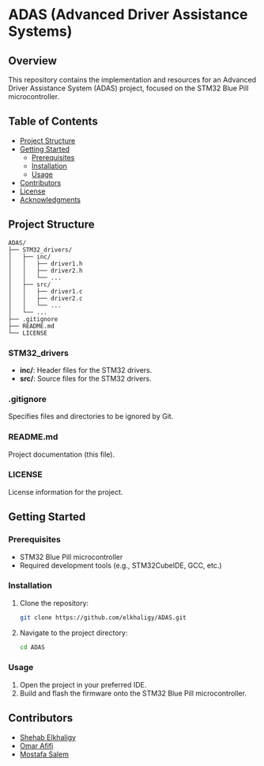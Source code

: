 # ADAS (Advanced Driver Assistance Systems)

## Overview

This repository contains the implementation and resources for an Advanced Driver Assistance System (ADAS) project, focused on the STM32 Blue Pill microcontroller.

## Table of Contents

- [Project Structure](#project-structure)
- [Getting Started](#getting-started)
  - [Prerequisites](#prerequisites)
  - [Installation](#installation)
  - [Usage](#usage)
- [Contributors](#contributors)
- [License](#license)
- [Acknowledgments](#acknowledgments)

## Project Structure

```
ADAS/
├── STM32_drivers/
│   ├── inc/
│   │   ├── driver1.h
│   │   ├── driver2.h
│   │   └── ...
│   ├── src/
│   │   ├── driver1.c
│   │   ├── driver2.c
│   │   └── ...
│   └── ...
├── .gitignore
├── README.md
└── LICENSE
```

### STM32_drivers

- **inc/**: Header files for the STM32 drivers.
- **src/**: Source files for the STM32 drivers.

### .gitignore

Specifies files and directories to be ignored by Git.

### README.md

Project documentation (this file).

### LICENSE

License information for the project.

## Getting Started

### Prerequisites

- STM32 Blue Pill microcontroller
- Required development tools (e.g., STM32CubeIDE, GCC, etc.)

### Installation

1. Clone the repository:
   ```sh
   git clone https://github.com/elkhaligy/ADAS.git
   ```
2. Navigate to the project directory:
   ```sh
   cd ADAS
   ```

### Usage

1. Open the project in your preferred IDE.
2. Build and flash the firmware onto the STM32 Blue Pill microcontroller.

## Contributors

- [Shehab Elkhaligy](https://github.com/elkhaligy)
- [Omar Afifi](https://github.com/omarafifi-1)
- [Mostafa Salem](https://github.com/MostafaSalem112)

